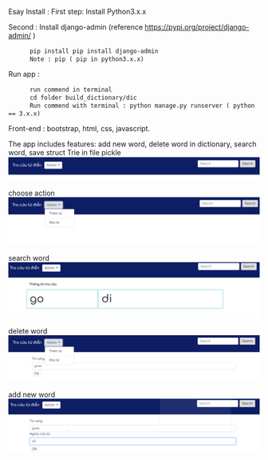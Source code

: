 Esay Install :
  First step: Install Python3.x.x
      
  Second :  Install django-admin (reference https://pypi.org/project/django-admin/ )
        
          pip install pip install django-admin 
          Note : pip ( pip in python3.x.x) 
  Run app :
          
          run commend in terminal
          cd folder build_dictionary/dic
          Run commend with terminal : python manage.py runserver ( python == 3.x.x)
  Front-end : bootstrap, html, css, javascript.
  
  The app includes features: add new word, delete word in dictionary, search word, save struct Trie in file pickle
  ![Alt text](main.PNG)
  
  choose action
  ![Alt text](choose.PNG)
  
  search word
  ![Alt text](find.PNG)

  delete word 
  ![Alt text](xoatu.PNG)

  add new word
  ![Alt text](add_word.PNG)